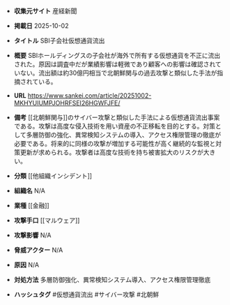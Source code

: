 - **収集元サイト**
産経新聞

- **掲載日**
2025-10-02

- **タイトル**
SBI子会社仮想通貨流出

- **概要**
SBIホールディングスの子会社が海外で所有する仮想通貨を不正に流出された。原因は調査中だが業績影響は軽微であり顧客への影響は確認されていない。流出額は約30億円相当で北朝鮮関与の過去攻撃と類似した手法が指摘されている。

- **URL**
https://www.sankei.com/article/20251002-MKHYUIUMPJOHRFSEI26HGWFJFE/

- **備考**
[[北朝鮮関与]]のサイバー攻撃と類似した手法による仮想通貨流出事案である。攻撃は高度な侵入技術を用い資産の不正移転を目的とする。対策として多層防御の強化、異常検知システムの導入、アクセス権限管理の徹底が必要である。将来的に同様の攻撃が増加する可能性が高く継続的な監視と対策更新が求められる。攻撃者は高度な技術を持ち被害拡大のリスクが大きい。

- **分類**
[[他組織インシデント]]

- **組織名**
N/A

- **業種**
[[金融]]

- **攻撃手口**
[[マルウェア]]

- **攻撃影響**
N/A

- **脅威アクター**
N/A

- **原因**
N/A

- **対処方法**
多層防御強化、異常検知システム導入、アクセス権限管理徹底

- **ハッシュタグ**
#仮想通貨流出 #サイバー攻撃 #北朝鮮
